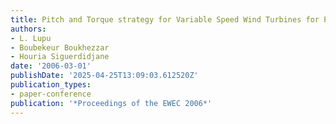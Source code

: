 ```yaml
---
title: Pitch and Torque strategy for Variable Speed Wind Turbines for Power Regulation
authors:
- L. Lupu
- Boubekeur Boukhezzar
- Houria Siguerdidjane
date: '2006-03-01'
publishDate: '2025-04-25T13:09:03.612520Z'
publication_types:
- paper-conference
publication: '*Proceedings of the EWEC 2006*'
---
```

